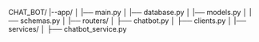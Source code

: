 CHAT_BOT/
|--app/
│   |── main.py
│   |── database.py
│   |── models.py
│   |── schemas.py
│   |── routers/
│       ├── chatbot.py
│       ├── clients.py
│   |── services/
│       ├── chatbot_service.py
